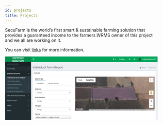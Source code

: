 ```yaml
---
id: projects
title: Projects
---
```


SecuFarm is the world’s first smart & sustainable farming solution that provides a guaranteed income to the farmers.WRMS owner of this project and we all are working on it.

You can visit [links](https://bk.secu.farm) for more information.


![Add alternate text for image](./assets/Screenshot_1.png)
